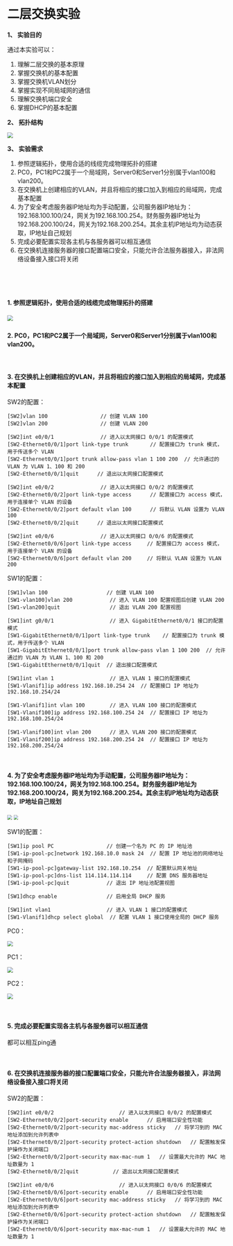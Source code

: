 # 

# 二层交换实验

**1、 实验目的** 

通过本实验可以： 

1. 理解二层交换的基本原理
2. 掌握交换机的基本配置 
3. 掌握交换机VLAN划分
4. 掌握实现不同局域网的通信
5. 理解交换机端口安全
6. 掌握DHCP的基本配置

 

**2、 拓扑结构**

<img src="https://pic.imgdb.cn/item/64e715ba661c6c8e54a9b40f.jpg" style="zoom: 80%;" /> 

 

**3、 实验需求** 

1. 参照逻辑拓扑，使用合适的线缆完成物理拓扑的搭建 
2. PC0，PC1和PC2属于一个局域网，Server0和Server1分别属于vlan100和vlan200。
3. 在交换机上创建相应的VLAN，并且将相应的接口加入到相应的局域网，完成基本配置
4. 为了安全考虑服务器IP地址均为手动配置，公司服务器IP地址为：192.168.100.100/24，网关为192.168.100.254。财务服务器IP地址为192.168.200.100/24，网关为192.168.200.254。其余主机IP地址均为动态获取，IP地址自己规划
5. 完成必要配置实现各主机与各服务器可以相互通信
6. 在交换机连接服务器的接口配置端口安全，只能允许合法服务器接入，非法网络设备接入接口将关闭

​	

​	
#### 1. 参照逻辑拓扑，使用合适的线缆完成物理拓扑的搭建

​	<img src="https://pic.imgdb.cn/item/64e72b48661c6c8e54b172bf.jpg" style="zoom:80%;" />

#### 2. PC0，PC1和PC2属于一个局域网，Server0和Server1分别属于vlan100和vlan200。

​	

#### 3. 在交换机上创建相应的VLAN，并且将相应的接口加入到相应的局域网，完成基本配置

SW2的配置：

```
[SW2]vlan 100                 // 创建 VLAN 100
[SW2]vlan 200                 // 创建 VLAN 200

[SW2]int e0/0/1               // 进入以太网接口 0/0/1 的配置模式
[SW2-Ethernet0/0/1]port link-type trunk       // 配置接口为 trunk 模式，用于传送多个 VLAN
[SW2-Ethernet0/0/1]port trunk allow-pass vlan 1 100 200  // 允许通过的 VLAN 为 VLAN 1、100 和 200
[SW2-Ethernet0/0/1]quit      // 退出以太网接口配置模式

[SW2]int e0/0/2               // 进入以太网接口 0/0/2 的配置模式
[SW2-Ethernet0/0/2]port link-type access      // 配置接口为 access 模式，用于连接单个 VLAN 的设备
[SW2-Ethernet0/0/2]port default vlan 100      // 将默认 VLAN 设置为 VLAN 100
[SW2-Ethernet0/0/2]quit      // 退出以太网接口配置模式

[SW2]int e0/0/6               // 进入以太网接口 0/0/6 的配置模式
[SW2-Ethernet0/0/6]port link-type access     // 配置接口为 access 模式，用于连接单个 VLAN 的设备
[SW2-Ethernet0/0/6]port default vlan 200     // 将默认 VLAN 设置为 VLAN 200
```

SW1的配置：

```
[SW1]vlan 100                   // 创建 VLAN 100
[SW1-vlan100]vlan 200            // 进入 VLAN 100 配置视图后创建 VLAN 200
[SW1-vlan200]quit                // 退出 VLAN 200 配置视图

[SW1]int g0/0/1                  // 进入 GigabitEthernet0/0/1 接口的配置模式
[SW1-GigabitEthernet0/0/1]port link-type trunk    // 配置接口为 trunk 模式，用于传送多个 VLAN
[SW1-GigabitEthernet0/0/1]port trunk allow-pass vlan 1 100 200  // 允许通过的 VLAN 为 VLAN 1、100 和 200
[SW1-GigabitEthernet0/0/1]quit  // 退出接口配置模式

[SW1]int vlan 1                  // 进入 VLAN 1 接口的配置模式
[SW1-Vlanif1]ip address 192.168.10.254 24  // 配置接口 IP 地址为 192.168.10.254/24

[SW1-Vlanif1]int vlan 100        // 进入 VLAN 100 接口的配置模式
[SW1-Vlanif100]ip address 192.168.100.254 24  // 配置接口 IP 地址为 192.168.100.254/24

[SW1-Vlanif100]int vlan 200      // 进入 VLAN 200 接口的配置模式
[SW1-Vlanif200]ip address 192.168.200.254 24  // 配置接口 IP 地址为 192.168.200.254/24
```

​	

#### 4. 为了安全考虑服务器IP地址均为手动配置，公司服务器IP地址为：192.168.100.100/24，网关为192.168.100.254。财务服务器IP地址为192.168.200.100/24，网关为192.168.200.254。其余主机IP地址均为动态获取，IP地址自己规划

<img src="https://pic.imgdb.cn/item/64e7247d661c6c8e54af1557.jpg" style="zoom:67%;" />

<img src="https://pic.imgdb.cn/item/64e724bc661c6c8e54af27c7.jpg" style="zoom:67%;" />

SW1的配置：

```
[SW1]ip pool PC                 // 创建一个名为 PC 的 IP 地址池
[SW1-ip-pool-pc]network 192.168.10.0 mask 24  // 配置 IP 地址池的网络地址和子网掩码
[SW1-ip-pool-pc]gateway-list 192.168.10.254  // 配置默认网关地址
[SW1-ip-pool-pc]dns-list 114.114.114.114     // 配置 DNS 服务器地址
[SW1-ip-pool-pc]quit            // 退出 IP 地址池配置视图

[SW1]dhcp enable                // 启用全局 DHCP 服务

[SW1]int vlan1                  // 进入 VLAN 1 接口的配置模式
[SW1-Vlanif1]dhcp select global  // 配置 VLAN 1 接口使用全局的 DHCP 服务
```

PC0：

<img src="https://pic.imgdb.cn/item/64e72860661c6c8e54b02567.jpg" style="zoom:80%;" />

PC1：

<img src="https://pic.imgdb.cn/item/64e72877661c6c8e54b02a63.jpg" style="zoom:80%;" />

PC2：

<img src="https://pic.imgdb.cn/item/64e728a8661c6c8e54b0343f.jpg" style="zoom:80%;" />

​	

#### 5. 完成必要配置实现各主机与各服务器可以相互通信

都可以相互ping通

​	

#### 6. 在交换机连接服务器的接口配置端口安全，只能允许合法服务器接入，非法网络设备接入接口将关闭

SW2的配置：

```
[SW2]int e0/0/2                     // 进入以太网接口 0/0/2 的配置模式
[SW2-Ethernet0/0/2]port-security enable      // 启用端口安全性功能
[SW2-Ethernet0/0/2]port-security mac-address sticky   // 将学习到的 MAC 地址添加到允许列表中
[SW2-Ethernet0/0/2]port-security protect-action shutdown   // 配置触发保护操作为关闭端口
[SW2-Ethernet0/0/2]port-security max-mac-num 1   // 设置最大允许的 MAC 地址数量为 1
[SW2-Ethernet0/0/2]quit           // 退出以太网接口配置模式

[SW2]int e0/0/6                     // 进入以太网接口 0/0/6 的配置模式
[SW2-Ethernet0/0/6]port-security enable      // 启用端口安全性功能
[SW2-Ethernet0/0/6]port-security mac-address sticky   // 将学习到的 MAC 地址添加到允许列表中
[SW2-Ethernet0/0/6]port-security protect-action shutdown   // 配置触发保护操作为关闭端口
[SW2-Ethernet0/0/6]port-security max-mac-num 1   // 设置最大允许的 MAC 地址数量为 1
```


